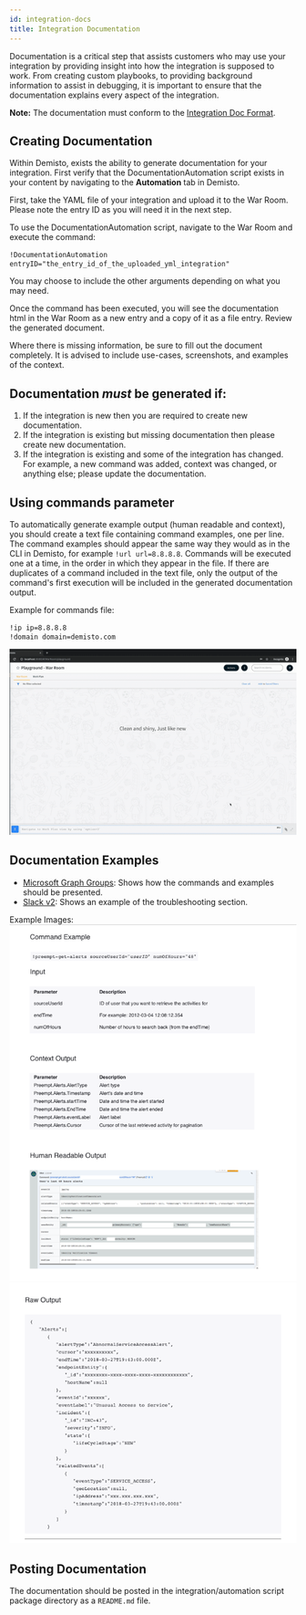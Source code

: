 ```yaml
---
id: integration-docs
title: Integration Documentation
---
```


Documentation is a critical step that assists customers who may use your integration by providing insight into how the integration is supposed to work. From creating custom playbooks, to providing background information to assist in debugging, it is important to ensure that the documentation explains every aspect of the integration.

**Note:** The documentation must conform to the [Integration Doc Format](doc-structure).


## Creating Documentation
Within Demisto, exists the ability to generate documentation for your integration. First verify that the DocumentationAutomation script exists in your content by navigating to the **Automation** tab in Demisto.

First, take the YAML file of your integration and upload it to the War Room. Please note the entry ID as you will need it in the next step.

To use the DocumentationAutomation script, navigate to the War Room and execute the command:
 ```
!DocumentationAutomation entryID="the_entry_id_of_the_uploaded_yml_integration"
```
You may choose to include the other arguments depending on what you may need.

Once the command has been executed, you will see the documentation html in the War Room as a new entry and a copy of it as a file entry. Review the generated document.

Where there is missing information, be sure to fill out the document completely. It is advised to include use-cases, screenshots, and examples of the context. 

## Documentation _must_ be generated if:
1.  If the integration is new then you are required to create new documentation.
2.  If the integration is existing but missing documentation then please create new documentation.
3.  If the integration is existing and some of the integration has changed. For example, a new command was added, context was changed, or anything else; please update the documentation.


## Using commands parameter
To automatically generate example output (human readable and context), you should create a text file containing command examples, one per line. The command examples should appear the same way they would as in the CLI in Demisto, for example `!url url=8.8.8.8`.
Commands will be executed one at a time, in the order in which they appear in the file. If there are duplicates of a command included in the text file, only the output of the command's first execution  will be included in the generated documentation output.

Example for commands file:
```
!ip ip=8.8.8.8
!domain domain=demisto.com
```

![ScreenRecording2019-09-22at16241](../doc_imgs/integrations/65404184-313ced00-dde0-11e9-9257-e61e2943fd75.gif)


## Documentation Examples

* [Microsoft Graph Groups](https://github.com/demisto/content/blob/master/Integrations/MicrosoftGraphGroups/README.md): Shows how the commands and examples should be presented.
* [Slack v2](https://github.com/demisto/content/blob/master/Integrations/Slack/README.md): Shows an example of the troubleshooting section.

Example Images: 
![image](../doc_imgs/integrations/40935346-7ca3b24a-6840-11e8-8540-b00677cd6657.png)
![image](../doc_imgs/integrations/40935354-8406dcc4-6840-11e8-9b0c-b0a9c4bd8a99.png)


## Posting Documentation
The documentation should be posted in the integration/automation script package directory as a `README.md` file.
